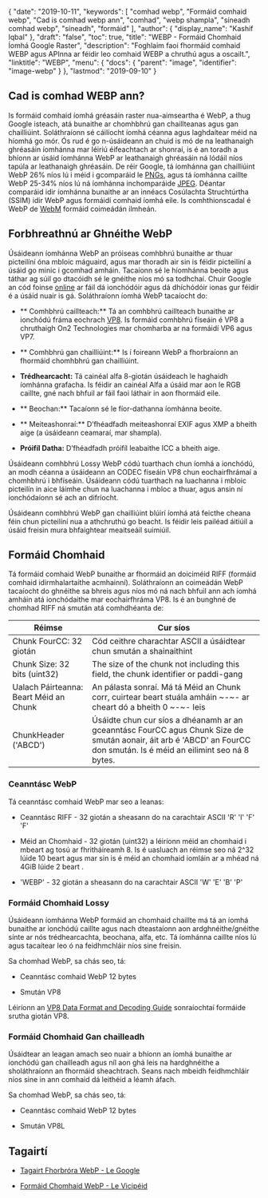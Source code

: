 {
  "date": "2019-10-11",
  "keywords": [
"comhad webp",
"Formáid comhaid webp",
"Cad is comhad webp ann",
"comhad",
"webp shampla",
"síneadh comhad webp",
"síneadh",
"formáid"
],
  "author": {
    "display_name": "Kashif Iqbal"
},
  "draft": "false",
  "toc": true,
  "title": "WEBP - Formáid Chomhaid Íomhá Google Raster",
  "description": "Foghlaim faoi fhormáid comhaid WEBP agus APInna ar féidir leo comhaid WEBP a chruthú agus a oscailt.",
  "linktitle": "WEBP",
  "menu": {
    "docs": {
      "parent": "image",
      "identifier": "image-webp"
}
},
  "lastmod": "2019-09-10"
}

## Cad is comhad WEBP ann?

Is formáid comhaid íomhá gréasáin raster nua-aimseartha é WebP, a thug Google isteach, atá bunaithe ar chomhbhrú gan chaillteanas agus gan chailliúint. Soláthraíonn sé cáilíocht íomhá céanna agus laghdaítear méid na híomhá go mór. Ós rud é go n-úsáideann an chuid is mó de na leathanaigh ghréasáin íomhánna mar léiriú éifeachtach ar shonraí, is é an toradh a bhíonn ar úsáid íomhánna WebP ar leathanaigh ghréasáin ná lódáil níos tapúla ar leathanaigh ghréasáin. De réir Google, tá íomhánna gan chailliúint WebP 26% níos lú i méid i gcomparáid le [PNGs](/image/png/), agus tá íomhánna caillte WebP 25-34% níos lú ná íomhánna inchomparáide [JPEG](/image/jpeg/). Déantar comparáid idir íomhánna bunaithe ar an innéacs Cosúlachta Struchtúrtha (SSIM) idir WebP agus formáidí comhaid íomhá eile. Is comhthionscadal é WebP de [WebM](https://en.wikipedia.org/wiki/WebM) formáid coimeádán ilmheán.

## Forbhreathnú ar Ghnéithe WebP ##

Úsáideann íomhánna WebP an próiseas comhbhrú bunaithe ar thuar picteilíní óna mbloic máguaird, agus mar thoradh air sin is féidir picteilíní a úsáid go minic i gcomhad amháin. Tacaíonn sé le híomhánna beoite agus táthar ag súil go dtacóidh sé le gnéithe níos mó sa todhchaí. Chuir Google an cód foinse [online](https://developers.google.com/speed/webp/download) ar fáil dá ionchódóir agus dá dhíchódóir ionas gur féidir é a úsáid nuair is gá. Soláthraíonn íomhá WebP tacaíocht do:

* ** Comhbhrú caillteach:** Tá an comhbhrú caillteach bunaithe ar ionchódú fráma eochrach [VP8](https://en.wikipedia.org/wiki/VP8). Is formáid comhbhrú físeáin é VP8 a chruthaigh On2 Technologies mar chomharba ar na formáidí VP6 agus VP7.

* ** Comhbhrú gan chailliúint:** Is í foireann WebP a fhorbraíonn an fhormáid chomhbhrú gan chailliúint.

* **Trédhearcacht:** Tá cainéal alfa 8-giotán úsáideach le haghaidh íomhánna grafacha. Is féidir an cainéal Alfa a úsáid mar aon le RGB caillte, gné nach bhfuil ar fáil faoi láthair in aon fhormáid eile.

* ** Beochan:** Tacaíonn sé le fíor-dathanna íomhánna beoite.

* ** Meiteashonraí:** D’fhéadfadh meiteashonraí EXIF agus XMP a bheith aige (a úsáideann ceamaraí, mar shampla).

* **Próifíl Datha:** D’fhéadfadh próifíl leabaithe ICC a bheith aige.


Úsáideann comhbhrú Lossy WebP códú tuarthach chun íomhá a ionchódú, an modh céanna a úsáideann an CODEC físeáin VP8 chun eochairfhrámaí a chomhbhrú i bhfíseáin. Úsáideann códú tuarthach na luachanna i mbloic picteilín in aice láimhe chun na luachanna i mbloc a thuar, agus ansin ní ionchódaíonn sé ach an difríocht.

Úsáideann comhbhrú WebP gan chailliúint blúirí íomhá atá feicthe cheana féin chun picteilíní nua a athchruthú go beacht. Is féidir leis pailéad áitiúil a úsáid freisin mura bhfaightear meaitseáil suimiúil.

## Formáid Chomhaid ##

Tá formáid comhaid WebP bunaithe ar fhormáid an doiciméid RIFF (formáid comhaid idirmhalartaithe acmhainní). Soláthraíonn an coimeádán WebP tacaíocht do ghnéithe sa bhreis agus níos mó ná nach bhfuil ann ach íomhá amháin atá ionchódaithe mar eochairfhráma VP8. Is é an bunghné de chomhad RIFF ná smután atá comhdhéanta de:


| Réimse | Cur síos
---|---|
|Chunk FourCC: 32 giotán|Cód ceithre charachtar ASCII a úsáidtear chun smután a shainaithint
|Chunk Size: 32 bits (uint32)|The size of the chunk not including this field, the chunk identifier or paddi-gang
|Ualach Páirteanna: Beart Méid an Chunk|An pálasta sonraí. Má tá Méid an Chunk corr, cuirtear beart stuála amháin ~-~- ar cheart dó a bheith 0 ~-~- leis
|ChunkHeader ('ABCD')|Úsáidte chun cur síos a dhéanamh ar an gceanntásc FourCC agus Chunk Size de smután aonair, áit arb é 'ABCD' an FourCC don smután. Is é méid an eilimint seo ná 8 bytes.

### Ceanntásc WebP ###

Tá ceanntásc comhaid WebP mar seo a leanas:

* Ceanntásc RIFF - 32 giotán a sheasann do na carachtair ASCII 'R' 'I' 'F' 'F'

* Méid an Chomhaid - 32 giotán (uint32) a léiríonn méid an chomhaid i mbeart ag tosú ar fhritháireamh 8. Is é uasluach an réimse seo ná 2^32 lúide 10 beart agus mar sin is é méid an chomhaid iomláin ar a mhéad ná 4GiB lúide 2 beart .

* 'WEBP' - 32 giotán a sheasann do na carachtair ASCII 'W' 'E' 'B' 'P'


### Formáid Chomhaid Lossy ###

Úsáideann íomhánna WebP formáid an chomhaid chaillte má tá an íomhá bunaithe ar ionchódú caillte agus nach dteastaíonn aon ardghnéithe/gnéithe sínte ar nós trédhearcachta, beochana, alfa, etc. Tá íomhánna caillte níos lú agus tacaítear leo ó na feidhmchláir níos sine freisin.

Sa chomhad WebP, sa chás seo, tá:

* Ceanntásc comhaid WebP 12 bytes

* Smután VP8


Léiríonn an [VP8 Data Format and Decoding Guide](https://tools.ietf.org/html/rfc6386) sonraíochtaí formáide srutha giotán VP8.

### Formáid Chomhaid Gan chailleadh ###

Úsáidtear an leagan amach seo nuair a bhíonn an íomhá bunaithe ar ionchódú gan chailleadh agus níl aon ghá leis na hardghnéithe a sholáthraíonn an fhormáid sheachtrach. Seans nach mbeidh feidhmchláir níos sine in ann comhaid dá leithéid a léamh áfach.

Sa chomhad WebP, sa chás seo, tá:

* Ceanntásc comhaid WebP 12 bytes

* Smután VP8L


## Tagairtí ##

* [Tagairt Fhorbróra WebP - Le Google]( https://developers.google.com/speed/webp/)

* [Formáid Chomhaid WebP - Le Vicipéid]( https://en.wikipedia.org/wiki/WebP)


